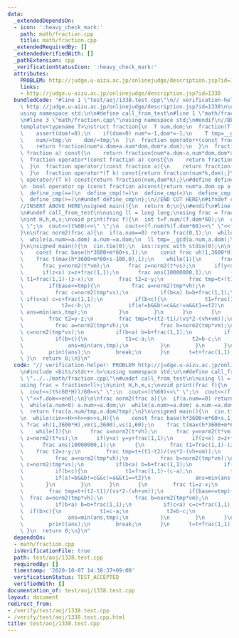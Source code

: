 ```yaml
---
data:
  _extendedDependsOn:
  - icon: ':heavy_check_mark:'
    path: math/fraction.cpp
    title: math/fraction.cpp
  _extendedRequiredBy: []
  _extendedVerifiedWith: []
  _pathExtension: cpp
  _verificationStatusIcon: ':heavy_check_mark:'
  attributes:
    PROBLEM: http://judge.u-aizu.ac.jp/onlinejudge/description.jsp?id=1338
    links:
    - http://judge.u-aizu.ac.jp/onlinejudge/description.jsp?id=1338
  bundledCode: "#line 1 \"test/aoj/1338.test.cpp\"\n// verification-helper: PROBLEM\
    \ http://judge.u-aizu.ac.jp/onlinejudge/description.jsp?id=1338\n\n#include <bits/stdc++.h>\n\
    using namespace std;\n\n#define call_from_test\n#line 1 \"math/fraction.cpp\"\n\
    \n#line 3 \"math/fraction.cpp\"\nusing namespace std;\n#endif\n//BEGIN CUT HERE\n\
    template<typename T>\nstruct fraction{\n  T num,dom;\n  fraction(T n,T d):num(n),dom(d){\n\
    \    assert(dom!=0);\n    if(dom<0) num*=-1,dom*=-1;\n    T tmp=__gcd(abs(num),abs(dom));\n\
    \    num/=tmp;\n    dom/=tmp;\n  }\n  fraction operator+(const fraction a) const{\n\
    \    return fraction(num*a.dom+a.num*dom,dom*a.dom);\n  }\n  fraction operator-(const\
    \ fraction a) const{\n    return fraction(num*a.dom-a.num*dom,dom*a.dom);\n  }\n\
    \  fraction operator*(const fraction a) const{\n    return fraction(num*a.num,dom*a.dom);\n\
    \  }\n  fraction operator/(const fraction a){\n    return fraction(num*a.dom,dom*a.num);\n\
    \  }\n  fraction operator*(T k) const{return fraction(num*k,dom);}\n  fraction\
    \ operator/(T k) const{return fraction(num,dom*k);}\n#define define_cmp(op) \\\
    \n  bool operator op (const fraction a)const{return num*a.dom op a.num*dom;}\n\
    \  define_cmp(==)\n  define_cmp(!=)\n  define_cmp(<)\n  define_cmp(>)\n  define_cmp(<=)\n\
    \  define_cmp(>=)\n#undef define_cmp\n};\n//END CUT HERE\n#ifndef call_from_test\n\
    //INSERT ABOVE HERE\nsigned main(){\n  return 0;\n}\n#endif\n#line 8 \"test/aoj/1338.test.cpp\"\
    \n#undef call_from_test\n\nusing ll = long long;\nusing frac = fraction<ll>;\n\
    \nint H,h,m,s;\nvoid print(frac f){\n  int t=f.num/(f.dom*60);\n  cout<<(t%(60*H))/60<<\"\
    \ \";\n  cout<<(t%60)<<\" \";\n  cout<<(f.num)%(f.dom*60)<<\" \"<<f.dom<<endl;\n\
    }\n\nfrac norm2(frac a){\n  if(a.num==0) return frac(0,1);\n  while(a.num<0) a.num+=a.dom;\n\
    \  while(a.num>=a.dom) a.num-=a.dom;\n  ll tmp=__gcd(a.num,a.dom);\n  return frac(a.num/tmp,a.dom/tmp);\n\
    }\n\nsigned main(){\n  cin.tie(0);\n  ios::sync_with_stdio(0);\n\n  while(cin>>H>>h>>m>>s,H){\n\
    \    const frac base(h*3600+m*60+s,1);\n    const frac vh(1,3600*H),vm(1,3600),vs(1,60);\n\
    \    frac t(max(h*3600+m*60+s-100,0),1);\n    while(1){\n      frac x=norm2(t*vh);\n\
    \      frac y=norm2(t*vm);\n      frac z=norm2(t*vs);\n      if(y<x) y=y+frac(1,1);\n\
    \      if(z<x) z=z+frac(1,1);\n      frac ans(10000000,1);\n      {\n        frac\
    \ t1=frac(1,1)-(z-x);\n        frac t2=z-y;\n        frac tmp=t+(t1-t2)/(vs*2-(vh+vm));\n\
    \        if(base<=tmp){\n          frac a=norm2(tmp*vh);\n          frac b=norm2(tmp*vm);\n\
    \          frac c=norm2(tmp*vs);\n          if(b<a) b=b+frac(1,1);\n         \
    \ if(c<a) c=c+frac(1,1);\n          if(b<c){\n            t1=frac(1,1)-(c-a);\n\
    \            t2=c-b;\n            if(a!=b&&b!=c&&c!=a&&t1==t2)\n             \
    \ ans=min(ans,tmp);\n          }\n        }\n      }\n      {\n        frac t1=z-x;\n\
    \        frac t2=y-z;\n        frac tmp=t+(t2-t1)/(vs*2-(vh+vm));\n        if(base<=tmp){\n\
    \          frac a=norm2(tmp*vh);\n          frac b=norm2(tmp*vm);\n          frac\
    \ c=norm2(tmp*vs);\n          if(b<a) b=b+frac(1,1);\n          if(c<a) c=c+frac(1,1);\n\
    \          if(b>c){\n            t1=c-a;\n            t2=b-c;\n            if(a!=b&&b!=c&&c!=a&&t1==t2)\n\
    \              ans=min(ans,tmp);\n          }\n        }\n      }\n      if(ans!=frac(10000000,1)){\n\
    \        print(ans);\n        break;\n      }\n      t=t+frac(1,1);\n    }\n \
    \ }\n  return 0;\n}\n"
  code: "// verification-helper: PROBLEM http://judge.u-aizu.ac.jp/onlinejudge/description.jsp?id=1338\n\
    \n#include <bits/stdc++.h>\nusing namespace std;\n\n#define call_from_test\n#include\
    \ \"../../math/fraction.cpp\"\n#undef call_from_test\n\nusing ll = long long;\n\
    using frac = fraction<ll>;\n\nint H,h,m,s;\nvoid print(frac f){\n  int t=f.num/(f.dom*60);\n\
    \  cout<<(t%(60*H))/60<<\" \";\n  cout<<(t%60)<<\" \";\n  cout<<(f.num)%(f.dom*60)<<\"\
    \ \"<<f.dom<<endl;\n}\n\nfrac norm2(frac a){\n  if(a.num==0) return frac(0,1);\n\
    \  while(a.num<0) a.num+=a.dom;\n  while(a.num>=a.dom) a.num-=a.dom;\n  ll tmp=__gcd(a.num,a.dom);\n\
    \  return frac(a.num/tmp,a.dom/tmp);\n}\n\nsigned main(){\n  cin.tie(0);\n  ios::sync_with_stdio(0);\n\
    \n  while(cin>>H>>h>>m>>s,H){\n    const frac base(h*3600+m*60+s,1);\n    const\
    \ frac vh(1,3600*H),vm(1,3600),vs(1,60);\n    frac t(max(h*3600+m*60+s-100,0),1);\n\
    \    while(1){\n      frac x=norm2(t*vh);\n      frac y=norm2(t*vm);\n      frac\
    \ z=norm2(t*vs);\n      if(y<x) y=y+frac(1,1);\n      if(z<x) z=z+frac(1,1);\n\
    \      frac ans(10000000,1);\n      {\n        frac t1=frac(1,1)-(z-x);\n    \
    \    frac t2=z-y;\n        frac tmp=t+(t1-t2)/(vs*2-(vh+vm));\n        if(base<=tmp){\n\
    \          frac a=norm2(tmp*vh);\n          frac b=norm2(tmp*vm);\n          frac\
    \ c=norm2(tmp*vs);\n          if(b<a) b=b+frac(1,1);\n          if(c<a) c=c+frac(1,1);\n\
    \          if(b<c){\n            t1=frac(1,1)-(c-a);\n            t2=c-b;\n  \
    \          if(a!=b&&b!=c&&c!=a&&t1==t2)\n              ans=min(ans,tmp);\n   \
    \       }\n        }\n      }\n      {\n        frac t1=z-x;\n        frac t2=y-z;\n\
    \        frac tmp=t+(t2-t1)/(vs*2-(vh+vm));\n        if(base<=tmp){\n        \
    \  frac a=norm2(tmp*vh);\n          frac b=norm2(tmp*vm);\n          frac c=norm2(tmp*vs);\n\
    \          if(b<a) b=b+frac(1,1);\n          if(c<a) c=c+frac(1,1);\n        \
    \  if(b>c){\n            t1=c-a;\n            t2=b-c;\n            if(a!=b&&b!=c&&c!=a&&t1==t2)\n\
    \              ans=min(ans,tmp);\n          }\n        }\n      }\n      if(ans!=frac(10000000,1)){\n\
    \        print(ans);\n        break;\n      }\n      t=t+frac(1,1);\n    }\n \
    \ }\n  return 0;\n}\n"
  dependsOn:
  - math/fraction.cpp
  isVerificationFile: true
  path: test/aoj/1338.test.cpp
  requiredBy: []
  timestamp: '2020-10-07 14:38:37+09:00'
  verificationStatus: TEST_ACCEPTED
  verifiedWith: []
documentation_of: test/aoj/1338.test.cpp
layout: document
redirect_from:
- /verify/test/aoj/1338.test.cpp
- /verify/test/aoj/1338.test.cpp.html
title: test/aoj/1338.test.cpp
---
```

